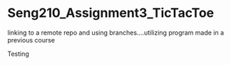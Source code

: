 # Seng210_Assignment3_TicTacToe
linking to a remote repo and using branches....utilizing program made in a previous course 

Testing
